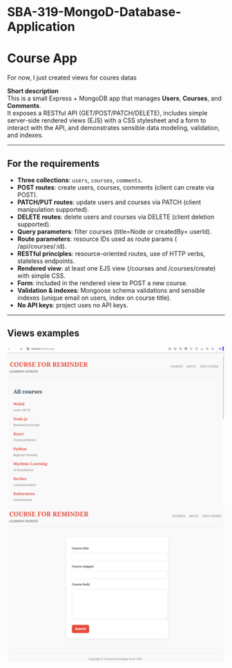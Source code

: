 # SBA-319-MongoD-Database-Application

# Course App 
For now, I just created views for coures datas

**Short description**  
This is a small Express + MongoDB app that manages **Users**, **Courses**, and **Comments**.  
It exposes a RESTful API (GET/POST/PATCH/DELETE), includes simple server-side rendered views (EJS) with a CSS stylesheet and a form to interact with the API, and demonstrates sensible data modeling, validation, and indexes.

---

## For the requirements
- **Three collections**: `users`, `courses`, `comments`.
- **POST routes**: create users, courses, comments (client can create via POST).
- **PATCH/PUT routes**: update users and courses via PATCH (client manipulation supported).
- **DELETE routes**: delete users and courses via DELETE (client deletion supported).
- **Query parameters**: filter courses (title=Node or createdBy= userId).
- **Route parameters**: resource IDs used as route params ( /api/courses/:id).
- **RESTful principles**: resource-oriented routes, use of HTTP verbs, stateless endpoints.
- **Rendered view**: at least one EJS view (/courses and /courses/create) with simple CSS.
- **Form**: included in the rendered view to POST a new course.
- **Validation & indexes**: Mongoose schema validations and sensible indexes (unique email on users, index on course title).
- **No API keys**: project uses no API keys.

---

## Views examples

![http://localhost:3250/courses](./images/course1.png)
![http://localhost:3250/Courses/create](./images/course2.png)
